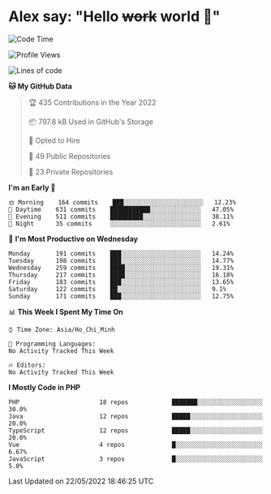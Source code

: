 # Alex say: "Hello ~~work~~ world 🐾"

<!--START_SECTION:waka-->
![Code Time](http://img.shields.io/badge/Code%20Time-0%20secs-blue)

![Profile Views](http://img.shields.io/badge/Profile%20Views-8-blue)

![Lines of code](https://img.shields.io/badge/From%20Hello%20World%20I%27ve%20Written-1%20Million%20lines%20of%20code-blue)

**🐱 My GitHub Data** 

> 🏆 435 Contributions in the Year 2022
 > 
> 📦 797.8 kB Used in GitHub's Storage 
 > 
> 💼 Opted to Hire
 > 
> 📜 49 Public Repositories 
 > 
> 🔑 23 Private Repositories  
 > 
**I'm an Early 🐤** 

```text
🌞 Morning    164 commits    ███░░░░░░░░░░░░░░░░░░░░░░   12.23% 
🌆 Daytime    631 commits    ███████████░░░░░░░░░░░░░░   47.05% 
🌃 Evening    511 commits    █████████░░░░░░░░░░░░░░░░   38.11% 
🌙 Night      35 commits     ░░░░░░░░░░░░░░░░░░░░░░░░░   2.61%

```
📅 **I'm Most Productive on Wednesday** 

```text
Monday       191 commits    ███░░░░░░░░░░░░░░░░░░░░░░   14.24% 
Tuesday      198 commits    ███░░░░░░░░░░░░░░░░░░░░░░   14.77% 
Wednesday    259 commits    ████░░░░░░░░░░░░░░░░░░░░░   19.31% 
Thursday     217 commits    ████░░░░░░░░░░░░░░░░░░░░░   16.18% 
Friday       183 commits    ███░░░░░░░░░░░░░░░░░░░░░░   13.65% 
Saturday     122 commits    ██░░░░░░░░░░░░░░░░░░░░░░░   9.1% 
Sunday       171 commits    ███░░░░░░░░░░░░░░░░░░░░░░   12.75%

```


📊 **This Week I Spent My Time On** 

```text
⌚︎ Time Zone: Asia/Ho_Chi_Minh

💬 Programming Languages: 
No Activity Tracked This Week

🔥 Editors: 
No Activity Tracked This Week

```

**I Mostly Code in PHP** 

```text
PHP                      18 repos            ███████░░░░░░░░░░░░░░░░░░   30.0% 
Java                     12 repos            █████░░░░░░░░░░░░░░░░░░░░   20.0% 
TypeScript               12 repos            █████░░░░░░░░░░░░░░░░░░░░   20.0% 
Vue                      4 repos             █░░░░░░░░░░░░░░░░░░░░░░░░   6.67% 
JavaScript               3 repos             █░░░░░░░░░░░░░░░░░░░░░░░░   5.0%

```



 Last Updated on 22/05/2022 18:46:25 UTC
<!--END_SECTION:waka-->
